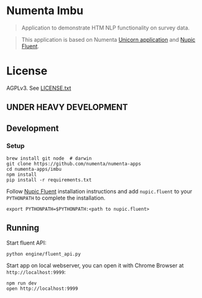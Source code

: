 # Numenta Imbu

> Application to demonstrate HTM NLP functionality on survey data.

>This application is based on Numenta [Unicorn application](https://github.com/numenta/numenta-apps/tree/master/unicorn) and  [Nupic Fluent](https://github.com/numenta/nupic.fluent).

# License

  AGPLv3. See [LICENSE.txt](LICENSE.txt)

## UNDER HEAVY DEVELOPMENT

## Development

### Setup

```shell
brew install git node  # darwin
git clone https://github.com/numenta/numenta-apps
cd numenta-apps/imbu
npm install
pip install -r requirements.txt
```

Follow [Nupic Fluent](https://github.com/numenta/nupic.fluent#installation) installation instructions and add `nupic.fluent` to your `PYTHONPATH` to complete the installation.

```shell
export PYTHONPATH=$PYTHONPATH:<path to nupic.fluent>
```

## Running

Start fluent API:

```shell
python engine/fluent_api.py
```

Start app on local webserver, you can open it with Chrome Browser
at `http://localhost:9999`:

```shell
npm run dev
open http://localhost:9999
```

